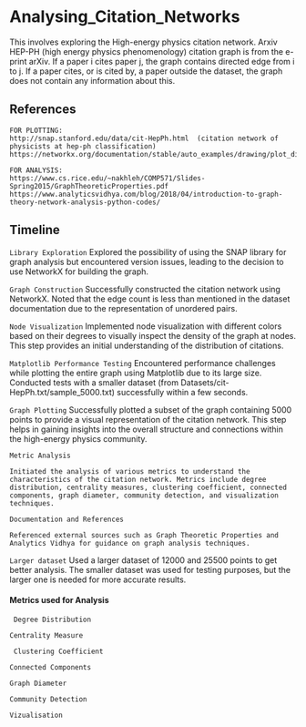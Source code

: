 # Analysing_Citation_Networks
This involves exploring the High-energy physics citation network. Arxiv HEP-PH (high energy physics phenomenology) citation graph is from the e-print arXiv. If a paper i cites paper j, the graph contains directed edge from i to j. If a paper cites, or is cited by, a paper outside the dataset, the graph does not contain any information about this. 


## References

    FOR PLOTTING:
    http://snap.stanford.edu/data/cit-HepPh.html  (citation network of physicists at hep-ph classification)
    https://networkx.org/documentation/stable/auto_examples/drawing/plot_directed.html 

    FOR ANALYSIS: 
    https://www.cs.rice.edu/~nakhleh/COMP571/Slides-Spring2015/GraphTheoreticProperties.pdf 
    https://www.analyticsvidhya.com/blog/2018/04/introduction-to-graph-theory-network-analysis-python-codes/


## Timeline


`Library Exploration`
    Explored the possibility of using the SNAP library for graph analysis but encountered version issues, leading to the decision to use NetworkX for building the graph.

`Graph Construction`
    Successfully constructed the citation network using NetworkX. Noted that the edge count is less than mentioned in the dataset documentation due to the representation of unordered pairs.

`Node Visualization`
    Implemented node visualization with different colors based on their degrees to visually inspect the density of the graph at nodes. This step provides an initial understanding of the distribution of citations.

`Matplotlib Performance Testing`
    Encountered performance challenges while plotting the entire graph using Matplotlib due to its large size. Conducted tests with a smaller dataset (from Datasets/cit-HepPh.txt/sample_5000.txt) successfully within a few seconds.

`Graph Plotting`
    Successfully plotted a subset of the graph containing 5000 points to provide a visual representation of the citation network. This step helps in gaining insights into the overall structure and connections within the high-energy physics community.

`Metric Analysis`

    Initiated the analysis of various metrics to understand the characteristics of the citation network. Metrics include degree distribution, centrality measures, clustering coefficient, connected components, graph diameter, community detection, and visualization techniques.

`Documentation and References`

    Referenced external sources such as Graph Theoretic Properties and Analytics Vidhya for guidance on graph analysis techniques.

`Larger dataset`
    Used a larger dataset of 12000 and 25500 points to get better analysis. The smaller dataset was used for testing purposes, but the larger one is needed for more accurate results.




#### Metrics used for  Analysis

``` Degree Distribution```

``` Centrality Measure ```

``` Clustering Coefficient```

``` Connected Components ```

``` Graph Diameter ```

``` Community Detection ```

``` Vizualisation ```



